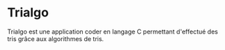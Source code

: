 # Trialgo
Trialgo est une application coder en langage C permettant d'effectué des tris grâce aux algorithmes de tris.
